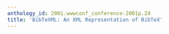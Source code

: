 ```yaml
---
anthology_id: 2001.wwwconf_conference-2001p.24
title: 'BibTeXML: An XML Representation of BibTeX'
---
```

